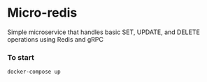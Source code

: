 # Micro-redis
Simple microservice that handles basic SET, UPDATE, and DELETE operations using Redis and gRPC


### To start
```bash
docker-compose up
```